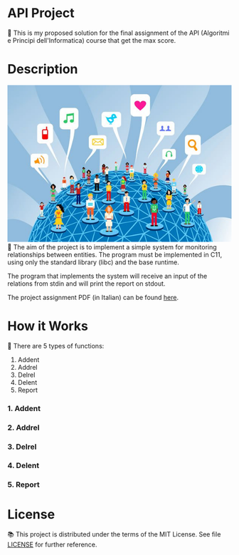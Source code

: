 # API Project
:small_blue_diamond: This is my proposed solution for the final assignment of the API (Algoritmi e Principi dell'Informatica) course that get the max score.

# Description
![alt text](Docs/social-network.jpg?raw=true)
<br/>
:small_blue_diamond: The aim of the project is to implement a simple system for monitoring relationships between entities. The program must be implemented in C11, using only the standard library (libc) and the base runtime.<br/>

The program that implements the system will receive an input of the relations from stdin and will print the report on stdout.<br/>

The project assignment PDF (in Italian) can be found [here](Docs/ProvaFinale2019.pdf).<br/>



# How it Works

:small_blue_diamond: There are 5 types of functions:
1. Addent<br/>
2. Addrel<br/>
3. Delrel <br/>
4. Delent <br/>
5. Report <br/>

### 1. Addent

### 2. Addrel

### 3. Delrel

### 4. Delent

### 5. Report

# License

:books: This project is distributed under the terms of the MIT License. See file [LICENSE](LICENSE) for further reference.
